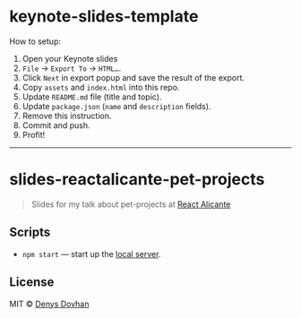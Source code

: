 # keynote-slides-template

How to setup:

1. Open your Keynote slides
2. `File` → `Export To` → `HTML…`.
3. Click `Next` in export popup and save the result of the export.
4. Copy `assets` and `index.html` into this repo.
5. Update `README.md` file (title and topic).
6. Update `package.json` (`name` and `description` fields).
7. Remove this instruction.
8. Commit and push.
9. Profit!

---

# slides-reactalicante-pet-projects

> Slides for my talk about pet-projects at [React Alicante](https://reactalicante.es)

## Scripts

- `npm start` — start up the [local server](http://localhost:3000).

## License

MIT © [Denys Dovhan](http://denysdovhan.com)
